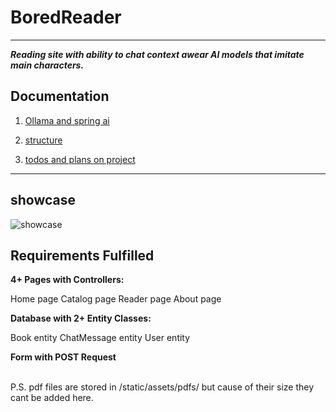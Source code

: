 
# BoredReader

--- 

***Reading site with ability to chat context awear AI models that imitate main characters.***


##  Documentation
1) [Ollama and spring ai](/src/docs/Ollama.md)

2) [structure](/src/docs/Structure.md)

3) [todos and plans on project](/src/docs/TODO.md)

---

## showcase
![showcase](showcase.gif)


## Requirements Fulfilled

**4+ Pages with Controllers:**

Home page 
Catalog page 
Reader page
About page 



**Database with 2+ Entity Classes:**

Book entity
ChatMessage entity
User entity


**Form with POST Request**

<br>
P.S. pdf files are stored in /static/assets/pdfs/
but cause of their size they cant be added here.


